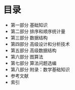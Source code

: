 # 目录

- 第一部分 基础知识
- 第二部分 排序和顺序统计量
- 第三部分 数据结构
- 第四部分 高级设计和分析技术
- 第五部分 高级数据结构
- 第六部分 图算法
- 第七部分 算法问题选编
- 第八部分 附录：数学基础知识
- 参考文献
- 索引

